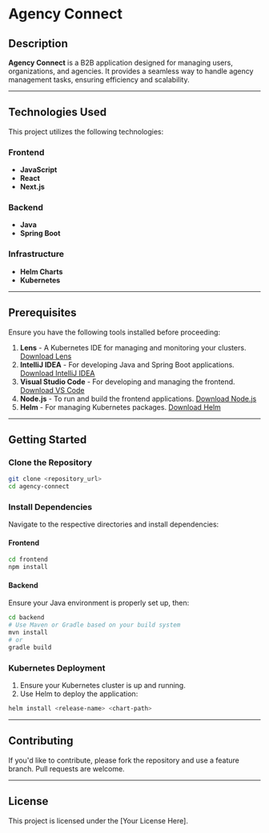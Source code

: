 # Agency Connect

## Description
**Agency Connect** is a B2B application designed for managing users, organizations, and agencies. It provides a seamless way to handle agency management tasks, ensuring efficiency and scalability.

---

## Technologies Used
This project utilizes the following technologies:

### Frontend
- **JavaScript**
- **React**
- **Next.js**

### Backend
- **Java**
- **Spring Boot**

### Infrastructure
- **Helm Charts**
- **Kubernetes**

---

## Prerequisites
Ensure you have the following tools installed before proceeding:

1. **Lens** - A Kubernetes IDE for managing and monitoring your clusters. [Download Lens](https://k8slens.dev/)
2. **IntelliJ IDEA** - For developing Java and Spring Boot applications. [Download IntelliJ IDEA](https://www.jetbrains.com/idea/)
3. **Visual Studio Code** - For developing and managing the frontend. [Download VS Code](https://code.visualstudio.com/)
4. **Node.js** - To run and build the frontend applications. [Download Node.js](https://nodejs.org/)
5. **Helm** - For managing Kubernetes packages. [Download Helm](https://helm.sh/)

---

## Getting Started

### Clone the Repository
```bash
git clone <repository_url>
cd agency-connect
```

### Install Dependencies
Navigate to the respective directories and install dependencies:

#### Frontend
```bash
cd frontend
npm install
```

#### Backend
Ensure your Java environment is properly set up, then:
```bash
cd backend
# Use Maven or Gradle based on your build system
mvn install
# or
gradle build
```

### Kubernetes Deployment
1. Ensure your Kubernetes cluster is up and running.
2. Use Helm to deploy the application:

```bash
helm install <release-name> <chart-path>
```

---

## Contributing
If you'd like to contribute, please fork the repository and use a feature branch. Pull requests are welcome.

---

## License
This project is licensed under the [Your License Here].
